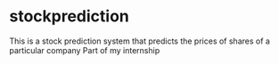 # stockprediction
This is a stock prediction system that predicts the prices of shares of a particular company
Part of my internship

